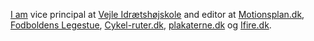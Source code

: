 [I am](https://www.larsolesen.dk) vice principal at [Vejle Idrætshøjskole](https://www.vih.dk) and editor at [Motionsplan.dk](https://www.motionsplan.dk), [Fodboldens Legestue](https://www.legestue.net), [Cykel-ruter.dk](https://www.cykel-ruter.dk), [plakaterne.dk](https://www.plakaterne.dk) og [Ifire.dk](https://www.ifire.dk).

